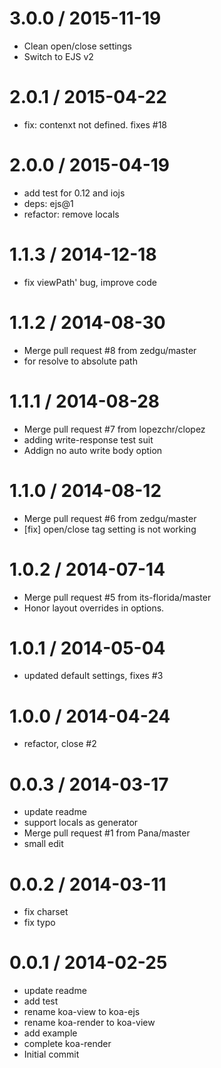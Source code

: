 
3.0.0 / 2015-11-19
==================

  * Clean open/close settings
  * Switch to EJS v2

2.0.1 / 2015-04-22
==================

  * fix: contenxt not defined. fixes #18

2.0.0 / 2015-04-19
==================

  * add test for 0.12 and iojs
  * deps: ejs@1
  * refactor: remove locals

1.1.3 / 2014-12-18
==================

  * fix viewPath' bug, improve code

1.1.2 / 2014-08-30
==================

  * Merge pull request #8 from zedgu/master
  * for resolve to absolute path

1.1.1 / 2014-08-28
==================

  * Merge pull request #7 from lopezchr/clopez
  * adding write-response test suit
  * Addign no auto write body option

1.1.0 / 2014-08-12
==================

  * Merge pull request #6 from zedgu/master
  * [fix] open/close tag setting is not working

1.0.2 / 2014-07-14
==================

  * Merge pull request #5 from its-florida/master
  * Honor layout overrides in options.

1.0.1 / 2014-05-04
==================

  * updated default settings, fixes #3

1.0.0 / 2014-04-24
==================

  * refactor, close #2

0.0.3 / 2014-03-17
==================

  * update readme
  * support locals as generator
  * Merge pull request #1 from Pana/master
  * small edit

0.0.2 / 2014-03-11
==================

  * fix charset
  * fix typo

0.0.1 / 2014-02-25
==================

  * update readme
  * add test
  * rename koa-view to koa-ejs
  * rename koa-render to koa-view
  * add example
  * complete koa-render
  * Initial commit
